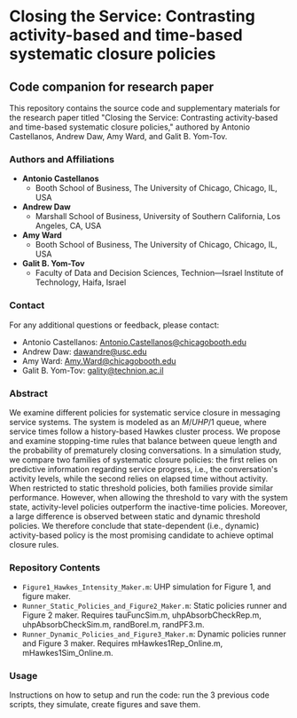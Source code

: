 # Closing the Service: Contrasting activity-based and time-based systematic closure policies
## Code companion for research paper

This repository contains the source code and supplementary materials for the research paper titled "Closing the Service: Contrasting activity-based and time-based systematic closure policies," authored by Antonio Castellanos, Andrew Daw, Amy Ward, and Galit B. Yom-Tov.

### Authors and Affiliations
- **Antonio Castellanos**
  - Booth School of Business, The University of Chicago, Chicago, IL, USA
- **Andrew Daw**
  - Marshall School of Business, University of Southern California, Los Angeles, CA, USA
- **Amy Ward**
  - Booth School of Business, The University of Chicago, Chicago, IL, USA
- **Galit B. Yom-Tov**
  - Faculty of Data and Decision Sciences, Technion—Israel Institute of Technology, Haifa, Israel

### Contact
For any additional questions or feedback, please contact:
- Antonio Castellanos: [Antonio.Castellanos@chicagobooth.edu](mailto:Antono.Castellanos@chicagobooth.edu)
- Andrew Daw: [dawandre@usc.edu](mailto:dawandre@usc.edu)
- Amy Ward: [Amy.Ward@chicagobooth.edu](mailto:Amy.Ward@chicagobooth.edu)
- Galit B. Yom-Tov: [gality@technion.ac.il](mailto:gality@technion.ac.il)



### Abstract
We examine different policies for systematic service closure in messaging service systems. The system is modeled as an $M/UHP/1$ queue, where service times follow a history-based Hawkes cluster process. We propose and examine stopping-time rules that balance between queue length and the probability of prematurely closing conversations. In a  simulation study, we compare two families of systematic closure policies: the first relies on predictive information regarding service progress, i.e., the conversation's activity levels, while the second relies on elapsed time without activity. When restricted to static threshold policies, both families provide similar performance. However, when allowing the threshold to vary with the system state, activity-level policies outperform the inactive-time policies. 
Moreover, a large difference is observed between static and dynamic threshold policies. We therefore conclude that state-dependent (i.e., dynamic) activity-based policy is the most promising candidate to achieve optimal closure rules.

### Repository Contents
- `Figure1_Hawkes_Intensity_Maker.m`: UHP simulation for Figure 1, and figure maker. 
- `Runner_Static_Policies_and_Figure2_Maker.m`: Static policies runner and Figure 2 maker. Requires tauFuncSim.m, uhpAbsorbCheckRep.m, uhpAbsorbCheckSim.m, randBorel.m, randPF3.m.
- `Runner_Dynamic_Policies_and_Figure3_Maker.m`: Dynamic policies runner and Figure 3 maker. Requires mHawkes1Rep_Online.m, mHawkes1Sim_Online.m.

### Usage
Instructions on how to setup and run the code: run the 3 previous code scripts, they simulate, create figures and save them. 


